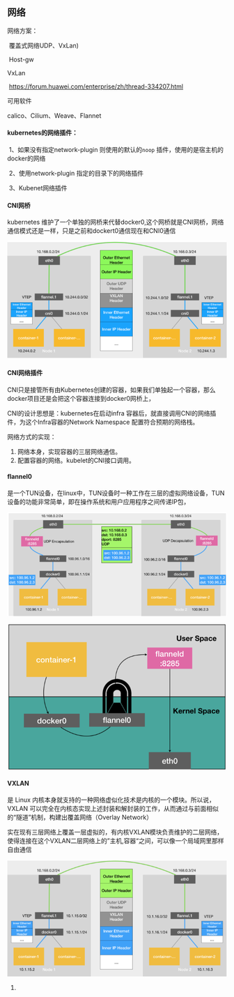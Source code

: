 ## 网络

网络方案：

​	覆盖式网络UDP、VxLan)	

​	Host-gw

VxLan

​	https://forum.huawei.com/enterprise/zh/thread-334207.html

可用软件

calico、Cilium、Weave、Flannet

#### kubernetes的网络插件：

​	1、如果没有指定network-plugin 则使用的默认的`noop` 插件，使用的是宿主机的docker的网络

​	2、使用network-plugin  指定的目录下的网络插件

​	3、Kubenet网络插件

#### CNI网桥

kubernetes 维护了一个单独的网桥来代替docker0,这个网桥就是CNI网桥，网络通信模式还是一样，只是之前和dockert0通信现在和CNI0通信

![image-20200306213633255](images\网络\image-20200306213633255.png)

#### CNI网络插件

CNI只是接管所有由Kubernetes创建的容器，如果我们单独起一个容器，那么docker项目还是会把这个容器连接到docker0网桥上，

CNI的设计思想是：kubernetes在启动infra 容器后，就直接调用CNI的网络插件，为这个Infra容器的Network Namespace 配置符合预期的网络栈。

网络方式的实现：

1. 网络本身，实现容器的三层网络通信。
2. 配置容器的网络。kubelet的CNI接口调用。

#### flannel0

​	是一个TUN设备，在linux中，TUN设备时一种工作在三层的虚拟网络设备，TUN设备的功能非常简单，即在操作系统和用户应用程序之间传递IP包，

![image-20200306213752060](images\网络\image-20200306213752060.png)

![image-20200306213806290](images\网络\image-20200306213806290.png)

#### VXLAN

是 Linux 内核本身就支持的一种网络虚似化技术是内核的一个模块。所以说，VXLAN 可以完全在内核态实现上述封装和解封装的工作，从而通过与前面相似的“隧道”机制，构建出覆盖网络（Overlay Network）

实在现有三层网络上覆盖一层虚拟的，有内核VXLAN模块负责维护的二层网络，使得连接在这个VXLAN二层网络上的”主机,容器“之间，可以像一个局域网里那样自由通信

![image-20200306213703592](image/网络/image-20200306213703592.png)

1. 
